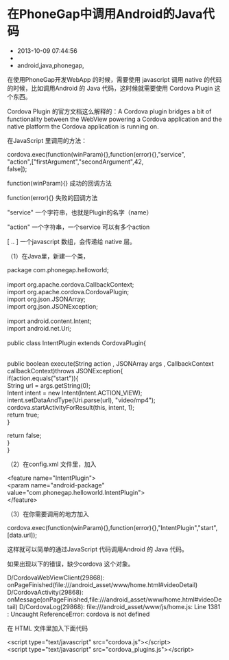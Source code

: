 # 在PhoneGap中调用Android的Java代码
- 2013-10-09 07:44:56
- 
- android,java,phonegap,

<p>在使用PhoneGap开发WebApp 的时候，需要使用 javascript 调用 native 的代码的时候，比如调用Android 的 Java 代码，这时候就需要使用 Cordova Plugin 这个东西。</p>

<p>Cordova Plugin 的官方文档这么解释的：A Cordova plugin bridges a bit of functionality between the WebView powering a Cordova application and the native platform the Cordova application is running on.</p>

<p>在JavaScript 里调用的方法：</p>
<div class="code">cordova.exec(function(winParam){},function(error){},"service",<br />
                 "action",["firstArgument","secondArgument",42,<br />
                 false]);
</div>
<p>function(winParam){} 成功的回调方法</p>
<p>function(error){} 失败的回调方法</p>
<p>"service" 一个字符串，也就是Plugin的名字（name）</p>
<p>"action" 一个字符串，一个service 可以有多个action</p>
<p>[ .. ] 一个javascript 数组，会传递给 native 层。</p>

 

<p>（1）在Java里，新建一个类，

 

</p><div class="code">package com.phonegap.helloworld;<br />
<br />
import org.apache.cordova.CallbackContext;<br />
import org.apache.cordova.CordovaPlugin;<br />
import org.json.JSONArray;<br />
import org.json.JSONException;<br />
<br />
import android.content.Intent;<br />
import android.net.Uri;<br />
<br />
public class IntentPlugin extends CordovaPlugin{<br />
<br />

public boolean execute(String action , JSONArray args , CallbackContext callbackContext)throws JSONException{<br />
if(action.equals("start")){<br />
String url = args.getString(0);<br />
Intent intent = new Intent(Intent.ACTION_VIEW);<br />
intent.setDataAndType(Uri.parse(url), "video/mp4");<br />
cordova.startActivityForResult(this, intent, 1);<br />
return true;<br />
}<br />

return false;<br />
}<br />
}
</div>

 

<p>（2）在config.xml 文件里，加入</p>
<div class="code">
&lt;feature name="IntentPlugin"&gt;<br />
&lt;param name="android-package" value="com.phonegap.helloworld.IntentPlugin"&gt;<br />
&lt;/feature&gt;<br />
</div>
 

<p>（3）在你需要调用的地方加入</p>
<div class="code">
cordova.exec(function(winParam){},function(error){},"IntentPlugin","start",[data.url]);
</div>
<p>这样就可以简单的通过JavaScript 代码调用Android 的 Java 代码。</p>

<p>如果出现以下的错误，缺少cordova  这个对象。</p>
<div class="code">
D/CordovaWebViewClient(29868): onPageFinished(file:///android_asset/www/home.html#videoDetail)
D/CordovaActivity(29868): onMessage(onPageFinished,file:///android_asset/www/home.html#videoDetail)
D/CordovaLog(29868): file:///android_asset/www/js/home.js: Line 1381 : Uncaught ReferenceError: cordova is not defined
</div>
<p>在 HTML 文件里加入下面代码</p>
<div class="code">
&lt;script type="text/javascript" src="cordova.js"&gt;&lt;/script&gt;<br />
&lt;script type="text/javascript" src="cordova_plugins.js"&gt;&lt;/script&gt;
</div>
